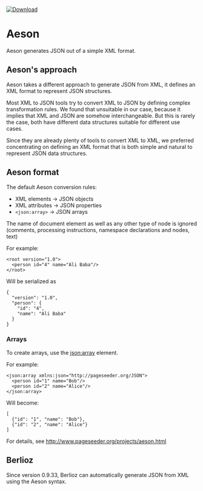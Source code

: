 [ ![Download](https://api.bintray.com/packages/pageseeder/maven/aeson/images/download.svg) ](https://bintray.com/pageseeder/maven/aeson/_latestVersion)

# Aeson

Aeson generates JSON out of a simple XML format.

## Aeson's approach

Aeson takes a different approach to generate JSON from XML, it defines an XML format
to represent JSON structures.

Most XML to JSON tools try to convert XML to JSON by defining complex transformation rules.
We found that unsuitable in our case, because it implies that XML and JSON are somehow interchangeable.
But this is rarely the case, both have different data structures suitable for different use cases.

Since they are already plenty of tools to convert XML to XML, we preferred concentrating on
defining an XML format that is both simple and natural to represent JSON data structures.

## Aeson format

The default Aeson conversion rules:

 * XML elements -> JSON objects
 * XML attributes -> JSON properties
 * `<json:array>` -> JSON arrays
 
The name of document element as well as any other type of node is ignored (comments, processing instructions, 
namespace declarations and nodes, text)

For example:

```
<root version="1.0">
  <person id="4" name="Ali Baba"/>
</root>
```

Will be serialized as

```
{
  "version": "1.0",
  "person": {
    "id": "4",
    "name": "Ali Baba"
  }
}
```

### Arrays

To create arrays, use the <json:array> element.

For example:

```
<json:array xmlns:json="http://pageseeder.org/JSON">
  <person id="1" name="Bob"/>
  <person id="2" name="Alice"/>
</json:array>
```

Will become:

```
[
  {"id": "1", "name": "Bob"},
  {"id": "2", "name": "Alice"}
]
```

For details, see <http://www.pageseeder.org/projects/aeson.html>

## Berlioz

Since version 0.9.33, Berlioz can automatically generate JSON from XML using the Aeson syntax.
